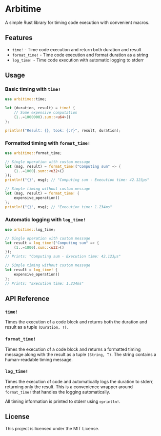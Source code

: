# Arbitime

A simple Rust library for timing code execution with convenient macros.

## Features

- `time!` - Time code execution and return both duration and result
- `format_time!` - Time code execution and format duration as a string
- `log_time!` - Time code execution with automatic logging to stderr

## Usage

### Basic timing with `time!`

```rust
use arbitime::time;

let (duration, result) = time! {
    // Some expensive computation
    (1..=1000000).sum::<u64>()
};

println!("Result: {}, took: {:?}", result, duration);
```

### Formatted timing with `format_time!`

```rust
use arbitime::format_time;

// Single operation with custom message
let (msg, result) = format_time!("Computing sum" => {
    (1..=1000).sum::<u32>()
});
println!("{}", msg); // "Computing sum - Execution time: 42.123µs"

// Simple timing without custom message
let (msg, result) = format_time! {
    expensive_operation()
};
println!("{}", msg); // "Execution time: 1.234ms"
```

### Automatic logging with `log_time!`

```rust
use arbitime::log_time;

// Single operation with custom message
let result = log_time!("Computing sum" => {
    (1..=1000).sum::<u32>()
});
// Prints: "Computing sum - Execution time: 42.123µs"

// Simple timing without custom message
let result = log_time! {
    expensive_operation()
};
// Prints: "Execution time: 1.234ms"
```

## API Reference

### `time!`

Times the execution of a code block and returns both the duration and result as a tuple `(Duration, T)`.

### `format_time!`

Times the execution of a code block and returns a formatted timing message along with the result as a tuple `(String, T)`. The string contains a human-readable timing message.

### `log_time!`

Times the execution of code and automatically logs the duration to stderr, returning only the result. This is a convenience wrapper around `format_time!` that handles the logging automatically.

All timing information is printed to stderr using `eprintln!`.

## License

This project is licensed under the MIT License.